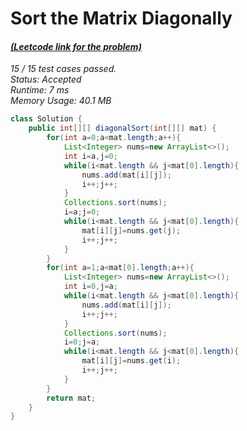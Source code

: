 # **Sort the Matrix Diagonally**

#### [_(Leetcode link for the problem)_](https://leetcode.com/problems/sort-the-matrix-diagonally/)

_15 / 15 test cases passed.  
Status: Accepted  
Runtime: 7 ms  
Memory Usage: 40.1 MB_

```java
class Solution {
    public int[][] diagonalSort(int[][] mat) {
        for(int a=0;a<mat.length;a++){
            List<Integer> nums=new ArrayList<>();
            int i=a,j=0;
            while(i<mat.length && j<mat[0].length){
                nums.add(mat[i][j]);
                i++;j++;
            }
            Collections.sort(nums);
            i=a;j=0;
            while(i<mat.length && j<mat[0].length){
                mat[i][j]=nums.get(j);
                i++;j++;
            }
        }
        for(int a=1;a<mat[0].length;a++){
            List<Integer> nums=new ArrayList<>();
            int i=0,j=a;
            while(i<mat.length && j<mat[0].length){
                nums.add(mat[i][j]);
                i++;j++;
            }
            Collections.sort(nums);
            i=0;j=a;
            while(i<mat.length && j<mat[0].length){
                mat[i][j]=nums.get(i);
                i++;j++;
            }
        }
        return mat;
    }
}
```
